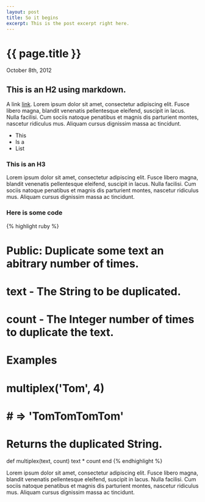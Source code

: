 ```yaml
---
layout: post
title: So it begins
excerpt: This is the post excerpt right here.
---
```


# {{ page.title }}
<p class="meta">October 8th, 2012</p>

## This is an H2 using markdown.

A link [link](http://jeremyricketts.com/). Lorem ipsum dolor sit amet, consectetur adipiscing elit. Fusce libero magna, blandit venenatis pellentesque eleifend, suscipit in lacus. Nulla facilisi. Cum sociis natoque penatibus et magnis dis parturient montes, nascetur ridiculus mus. Aliquam cursus dignissim massa ac tincidunt.

* This
* Is a
* List

### This is an H3

Lorem ipsum dolor sit amet, consectetur adipiscing elit. Fusce libero magna, blandit venenatis pellentesque eleifend, suscipit in lacus. Nulla facilisi. Cum sociis natoque penatibus et magnis dis parturient montes, nascetur ridiculus mus. Aliquam cursus dignissim massa ac tincidunt.

### Here is some code

{% highlight ruby %}
# Public: Duplicate some text an abitrary number of times.
#
# text  - The String to be duplicated.
# count - The Integer number of times to duplicate the text.
#
# Examples
#
#   multiplex('Tom', 4)
#   # => 'TomTomTomTom'
#
# Returns the duplicated String.
def multiplex(text, count)
  text * count
end
{% endhighlight %}

Lorem ipsum dolor sit amet, consectetur adipiscing elit. Fusce libero magna, blandit venenatis pellentesque eleifend, suscipit in lacus. Nulla facilisi. Cum sociis natoque penatibus et magnis dis parturient montes, nascetur ridiculus mus. Aliquam cursus dignissim massa ac tincidunt.

